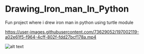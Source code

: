 # Drawing_Iron_man_In_Python
Fun project where i drew iron man in python using turtle module


https://user-images.githubusercontent.com/73629052/197002119-a02e61f5-f964-4cff-802f-fdd27bcf178a.mp4

![alt text]([https://github.com/[username]/[reponame]/blob/[branch]/image.jpg?raw=true](https://user-images.githubusercontent.com/73629052/197002119-a02e61f5-f964-4cff-802f-fdd27bcf178a.mp4))
